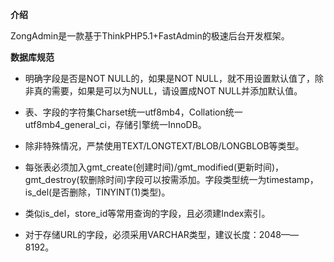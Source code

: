 **介绍**

ZongAdmin是一款基于ThinkPHP5.1+FastAdmin的极速后台开发框架。

**数据库规范**

- 明确字段是否是NOT NULL的，如果是NOT NULL，就不用设置默认值了，除非真的需要，如果是可以为NULL，请设置成NOT NULL并添加默认值。

- 表、字段的字符集Charset统一utf8mb4，Collation统一utf8mb4_general_ci，存储引擎统一InnoDB。

- 除非特殊情况，严禁使用TEXT/LONGTEXT/BLOB/LONGBLOB等类型。

- 每张表必须加入gmt_create(创建时间)/gmt_modified(更新时间)，gmt_destroy(软删除时间)字段可以按需添加。字段类型统一为timestamp，is_del(是否删除，TINYINT(1)类型)。

- 类似is_del，store_id等常用查询的字段，且必须建Index索引。

- 对于存储URL的字段，必须采用VARCHAR类型，建议长度：2048——8192。

